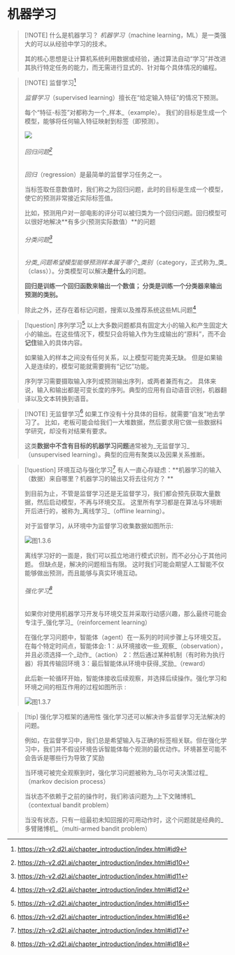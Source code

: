 # 机器学习

> [!NOTE] 什么是机器学习？
> _机器学习_（machine learning，ML）是一类强大的可以从经验中学习的技术。
>
> 其的核心思想是让计算机系统利用数据或经验，通过算法自动“学习”并改进其执行特定任务的能力，而无需进行显式的、针对每个具体情况的编程。

> [!NOTE] 监督学习[^1]
> 
> _监督学习_（supervised learning）擅长在“给定输入特征”的情况下预测。 
>
> 每个“特征-标签”对都称为一个_样本_（example）。 我们的目标是生成一个模型，能够将任何输入特征映射到标签（即预测）。
>
> ![](https://zh-v2.d2l.ai/_images/supervised-learning.svg)
> ###### 回归问题[^2]
> _回归_（regression）是最简单的监督学习任务之一。
>
> 当标签取任意数值时，我们称之为回归问题，此时的目标是生成一个模型，使它的预测非常接近实际标签值。
>
> 比如，预测用户对一部电影的评分可以被归类为一个回归问题。回归模型可以很好地解决**有多少(预测实际数值）**的问题
> ###### 分类问题[^3]
> _分类_问题希望模型能够预测样本属于哪个_类别_（category，正式称为_类_（class））。分类模型可以解决**是什么**的问题。
>
> **回归是训练一个回归函数来输出一个数值； 分类是训练一个分类器来输出预测的类别。**
>
> 除此之外，还存在着标记问题，搜索以及推荐系统这些ML问题[^4]

> [!question] 序列学习[^5]
> 以上大多数问题都具有固定大小的输入和产生固定大小的输出。在这些情况下，模型只会将输入作为生成输出的“原料”，而不会**记住**输入的具体内容。
>
> 如果输入的样本之间没有任何关系，以上模型可能完美无缺。 但是如果输入是连续的，模型可能就需要拥有“记忆”功能。
>
> 序列学习需要摄取输入序列或预测输出序列，或两者兼而有之。 具体来说，输入和输出都是可变长度的序列。典型的应用有自动语音识别，机器翻译以及文本转换到语音。

> [!NOTE] 无监督学习[^6]
> 如果工作没有十分具体的目标，就需要“自发”地去学习了。 比如，老板可能会给我们一大堆数据，然后要求用它做一些数据科学研究，却没有对结果有要求。 
>
> 这类**数据中不含有目标的机器学习问题**通常被为_无监督学习_（unsupervised learning）。典型的应用有聚类以及因果关系推断。

> [!question] 环境互动与强化学习[^7]
> 有人一直心存疑虑：**机器学习的输入（数据）来自哪里？机器学习的输出又将去往何方？ **
>
> 到目前为止，不管是监督学习还是无监督学习，我们都会预先获取大量数据，然后启动模型，不再与环境交互。 这里所有学习都是在算法与环境断开后进行的，被称为_离线学习_（offline learning）。 
>
> 对于监督学习，从环境中为监督学习收集数据如图所示:
>
> ![图1.3.6](https://zh-v2.d2l.ai/_images/data-collection.svg)
> 
> 离线学习好的一面是，我们可以孤立地进行模式识别，而不必分心于其他问题。 但缺点是，解决的问题相当有限。 这时我们可能会期望人工智能不仅能够做出预测，而且能够与真实环境互动。
> ###### 强化学习[^8]
>
> 如果你对使用机器学习开发与环境交互并采取行动感兴趣，那么最终可能会专注于_强化学习_（reinforcement learning）
>
>在强化学习问题中，智能体（agent）在一系列的时间步骤上与环境交互。 在每个特定时间点，智能体会:
>1：从环境接收一些_观察_（observation），并且必须选择一个_动作_（action）
>2：然后通过某种机制（有时称为执行器）将其传输回环境
>3：最后智能体从环境中获得_奖励_（reward）
>
> 此后新一轮循环开始，智能体接收后续观察，并选择后续操作。强化学习和环境之间的相互作用的过程如图所示 :
>
> ![图1.3.7](https://zh-v2.d2l.ai/_images/rl-environment.svg) 

> [!tip] 强化学习框架的通用性
> 强化学习还可以解决许多监督学习无法解决的问题。
>
> 例如，在监督学习中，我们总是希望输入与正确的标签相关联。但在强化学习中，我们并不假设环境告诉智能体每个观测的最优动作。环境甚至可能不会告诉是哪些行为导致了奖励
>
> 当环境可被完全观察到时，强化学习问题被称为_马尔可夫决策过程_（markov decision process） 
>
> 当状态不依赖于之前的操作时，我们称该问题为_上下文赌博机_（contextual bandit problem）
>
> 当没有状态，只有一组最初未知回报的可用动作时，这个问题就是经典的_多臂赌博机_（multi-armed bandit problem）

[^1]: https://zh-v2.d2l.ai/chapter_introduction/index.html#id9

[^2]: https://zh-v2.d2l.ai/chapter_introduction/index.html#id10

[^3]: https://zh-v2.d2l.ai/chapter_introduction/index.html#id11

[^4]: https://zh-v2.d2l.ai/chapter_introduction/index.html#id12

[^5]: https://zh-v2.d2l.ai/chapter_introduction/index.html#id15

[^6]: https://zh-v2.d2l.ai/chapter_introduction/index.html#id16

[^7]: https://zh-v2.d2l.ai/chapter_introduction/index.html#id17

[^8]: https://zh-v2.d2l.ai/chapter_introduction/index.html#id18
